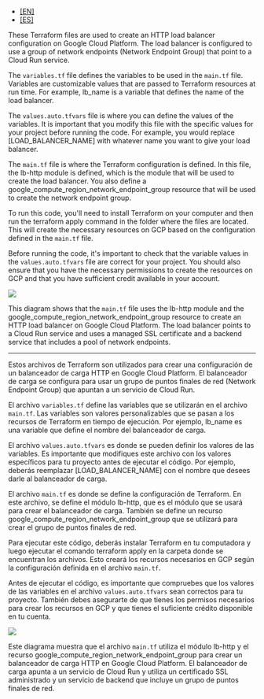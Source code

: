 - [[EN]](#item1)
- [[ES]](#item2)

<a id="item1"></a>
These Terraform files are used to create an HTTP load balancer configuration on Google Cloud Platform. The load balancer is configured to use a group of network endpoints (Network Endpoint Group) that point to a Cloud Run service.

The ```variables.tf``` file defines the variables to be used in the ```main.tf``` file. Variables are customizable values that are passed to Terraform resources at run time. For example, lb_name is a variable that defines the name of the load balancer.

The ```values.auto.tfvars``` file is where you can define the values of the variables. It is important that you modify this file with the specific values for your project before running the code. For example, you would replace [LOAD_BALANCER_NAME] with whatever name you want to give your load balancer.

The ```main.tf``` file is where the Terraform configuration is defined. In this file, the lb-http module is defined, which is the module that will be used to create the load balancer. You also define a google_compute_region_network_endpoint_group resource that will be used to create the network endpoint group.

To run this code, you'll need to install Terraform on your computer and then run the terraform apply command in the folder where the files are located. This will create the necessary resources on GCP based on the configuration defined in the ```main.tf``` file.

Before running the code, it's important to check that the variable values in the ```values.auto.tfvars``` file are correct for your project. You should also ensure that you have the necessary permissions to create the resources on GCP and that you have sufficient credit available in your account.

[![](https://mermaid.ink/img/pako:eNpdkdFKwzAUhl_lkOvNB-iFYNvZCVPE6lU6SkxOu7A0p6SJItve3bSrsi1XIXz85_tzDkySQpaw1ol-B-95ZSGeB94Jbe98s4Xl8v74MeBwhJSbz-XO-x46UsHgdmYvkIy3RK3BWlLXB4-1w1aTrS36b3L7Gq3qSVtft45CDw4HCk7-JaVjEuS8mDIgMxQUbEgoSIURVqKbwWwCV_xMvAULA7ov_R-UT0qv46QBPEWvy_eoeoRH_iysaFFBWW4gQ-d1o6Xw1xETWvBUyH1Uh_JqSjEhT1aaoMbya_5yrgmruSYUY80ZX99KrSrLFqxDF_9axRUcRq5ifocdViyJVyXcvmKVPUVOBE_lj5Us8S7ggoVeRdtci7i5jiWNMAOefgFhQJmS?type=png)](https://mermaid.live/edit#pako:eNpdkdFKwzAUhl_lkOvNB-iFYNvZCVPE6lU6SkxOu7A0p6SJItve3bSrsi1XIXz85_tzDkySQpaw1ol-B-95ZSGeB94Jbe98s4Xl8v74MeBwhJSbz-XO-x46UsHgdmYvkIy3RK3BWlLXB4-1w1aTrS36b3L7Gq3qSVtft45CDw4HCk7-JaVjEuS8mDIgMxQUbEgoSIURVqKbwWwCV_xMvAULA7ov_R-UT0qv46QBPEWvy_eoeoRH_iysaFFBWW4gQ-d1o6Xw1xETWvBUyH1Uh_JqSjEhT1aaoMbya_5yrgmruSYUY80ZX99KrSrLFqxDF_9axRUcRq5ifocdViyJVyXcvmKVPUVOBE_lj5Us8S7ggoVeRdtci7i5jiWNMAOefgFhQJmS)

This diagram shows that the ```main.tf``` file uses the lb-http module and the google_compute_region_network_endpoint_group resource to create an HTTP load balancer on Google Cloud Platform. The load balancer points to a Cloud Run service and uses a managed SSL certificate and a backend service that includes a pool of network endpoints.

---

<a id="item2"></a>
Estos archivos de Terraform son utilizados para crear una configuración de un balanceador de carga HTTP en Google Cloud Platform. El balanceador de carga se configura para usar un grupo de puntos finales de red (Network Endpoint Group) que apuntan a un servicio de Cloud Run.

El archivo ```variables.tf``` define las variables que se utilizarán en el archivo ```main.tf```. Las variables son valores personalizables que se pasan a los recursos de Terraform en tiempo de ejecución. Por ejemplo, lb_name es una variable que define el nombre del balanceador de carga.

El archivo ```values.auto.tfvars``` es donde se pueden definir los valores de las variables. Es importante que modifiques este archivo con los valores específicos para tu proyecto antes de ejecutar el código. Por ejemplo, deberás reemplazar [LOAD_BALANCER_NAME] con el nombre que desees darle al balanceador de carga.

El archivo ```main.tf``` es donde se define la configuración de Terraform. En este archivo, se define el módulo lb-http, que es el módulo que se usará para crear el balanceador de carga. También se define un recurso google_compute_region_network_endpoint_group que se utilizará para crear el grupo de puntos finales de red.

Para ejecutar este código, deberás instalar Terraform en tu computadora y luego ejecutar el comando terraform apply en la carpeta donde se encuentran los archivos. Esto creará los recursos necesarios en GCP según la configuración definida en el archivo ```main.tf```.

Antes de ejecutar el código, es importante que compruebes que los valores de las variables en el archivo ```values.auto.tfvars``` sean correctos para tu proyecto. También debes asegurarte de que tienes los permisos necesarios para crear los recursos en GCP y que tienes el suficiente crédito disponible en tu cuenta.

[![](https://mermaid.ink/img/pako:eNpdkUFuwjAQRa8y8hp6gCwqkYSGSrSLpqwcFE3tIVg4duTYrShw9zohrQpeWaOn7_c9JyasJJawxmG3h_e8MhDPgreozIPfbWE-fzxvvNLqG8-Qcv0x33vfQWtl0LSd8Fsq4421jaZa2LYLnmpHjbKmNuS_rDvUZGRnlfF142zowFFvgxO_YekQBjkvxgzItA0S1hYlpKjRCHITmI3gkl-Jt2CgJ_ep_oLy0WrRBeMRBq3_400fJ0_8BQ02JKEs15CR82qnBPrbhBEteIriEM2hvHmkGJFnI3Q40hlW_PVaEpZTSSiGkhO9ulNaVobNWEsufreMWzgNWMX8nlqqWBKvEt2hYpW5RA6Dt-XRCJZ4F2jGQieja64wLq9lyQ51T5cfo_KahA?type=png)](https://mermaid.live/edit#pako:eNpdkUFuwjAQRa8y8hp6gCwqkYSGSrSLpqwcFE3tIVg4duTYrShw9zohrQpeWaOn7_c9JyasJJawxmG3h_e8MhDPgreozIPfbWE-fzxvvNLqG8-Qcv0x33vfQWtl0LSd8Fsq4421jaZa2LYLnmpHjbKmNuS_rDvUZGRnlfF142zowFFvgxO_YekQBjkvxgzItA0S1hYlpKjRCHITmI3gkl-Jt2CgJ_ep_oLy0WrRBeMRBq3_400fJ0_8BQ02JKEs15CR82qnBPrbhBEteIriEM2hvHmkGJFnI3Q40hlW_PVaEpZTSSiGkhO9ulNaVobNWEsufreMWzgNWMX8nlqqWBKvEt2hYpW5RA6Dt-XRCJZ4F2jGQieja64wLq9lyQ51T5cfo_KahA)

Este diagrama muestra que el archivo ```main.tf``` utiliza el módulo lb-http y el recurso google_compute_region_network_endpoint_group para crear un balanceador de carga HTTP en Google Cloud Platform. El balanceador de carga apunta a un servicio de Cloud Run y utiliza un certificado SSL administrado y un servicio de backend que incluye un grupo de puntos finales de red.